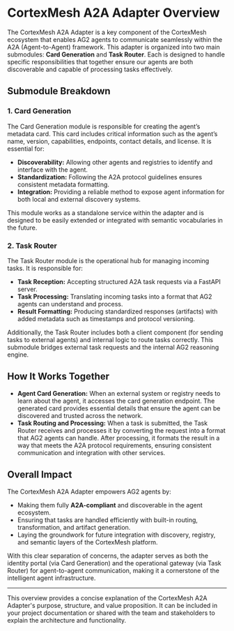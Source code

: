 # CortexMesh A2A Adapter Overview

The CortexMesh A2A Adapter is a key component of the CortexMesh ecosystem that enables AG2 agents to communicate seamlessly within the A2A (Agent-to-Agent) framework. This adapter is organized into two main submodules: **Card Generation** and **Task Router**. Each is designed to handle specific responsibilities that together ensure our agents are both discoverable and capable of processing tasks effectively.

## Submodule Breakdown

### 1. Card Generation

The Card Generation module is responsible for creating the agent’s metadata card. This card includes critical information such as the agent’s name, version, capabilities, endpoints, contact details, and license. It is essential for:
- **Discoverability:** Allowing other agents and registries to identify and interface with the agent.
- **Standardization:** Following the A2A protocol guidelines ensures consistent metadata formatting.
- **Integration:** Providing a reliable method to expose agent information for both local and external discovery systems.

This module works as a standalone service within the adapter and is designed to be easily extended or integrated with semantic vocabularies in the future.

### 2. Task Router

The Task Router module is the operational hub for managing incoming tasks. It is responsible for:
- **Task Reception:** Accepting structured A2A task requests via a FastAPI server.
- **Task Processing:** Translating incoming tasks into a format that AG2 agents can understand and process.
- **Result Formatting:** Producing standardized responses (artifacts) with added metadata such as timestamps and protocol versioning.

Additionally, the Task Router includes both a client component (for sending tasks to external agents) and internal logic to route tasks correctly. This submodule bridges external task requests and the internal AG2 reasoning engine.

## How It Works Together

- **Agent Card Generation:** When an external system or registry needs to learn about the agent, it accesses the card generation endpoint. The generated card provides essential details that ensure the agent can be discovered and trusted across the network.
- **Task Routing and Processing:** When a task is submitted, the Task Router receives and processes it by converting the request into a format that AG2 agents can handle. After processing, it formats the result in a way that meets the A2A protocol requirements, ensuring consistent communication and integration with other services.

## Overall Impact

The CortexMesh A2A Adapter empowers AG2 agents by:
- Making them fully **A2A-compliant** and discoverable in the agent ecosystem.
- Ensuring that tasks are handled efficiently with built-in routing, transformation, and artifact generation.
- Laying the groundwork for future integration with discovery, registry, and semantic layers of the CortexMesh platform.

With this clear separation of concerns, the adapter serves as both the identity portal (via Card Generation) and the operational gateway (via Task Router) for agent-to-agent communication, making it a cornerstone of the intelligent agent infrastructure.

---

This overview provides a concise explanation of the CortexMesh A2A Adapter's purpose, structure, and value proposition. It can be included in your project documentation or shared with the team and stakeholders to explain the architecture and functionality.
